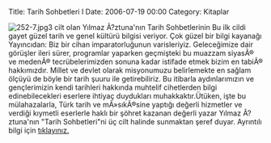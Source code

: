Title:  Tarih Sohbetleri I 
Date: 2006-07-19 00:00
Category: Kitaplar

![252-7.jpg][]3 cilt olan Yılmaz Ã?ztuna'nın Tarih Sohbetlerinin Bu ilk
cildi gayet güzel tarih ve genel kültürü bilgisi veriyor. Çok güzel bir
bilgi kayanağı Yayıncıdan: Biz bir cihan imparatorluğunun varisleriyiz.
Geleceğimize dair görüşler ileri sürer, programlar yaparken geçmişteki
bu muazzam siyasÃ® ve medenÃ® tecrübelerimizden sonuna kadar istifade
etmek bizim en tabiÃ® hakkımızdır. Millet ve devlet olarak misyonumuzu
belirlemekte en sağlam ölçüyü de böyle bir tarih şuuru ile
getirebiliriz. Bu itibarla aydınlarımızın ve gençlerimizin kendi
tarihleri hakkında muhtelif cihetlerden bilgi edinebilecekleri eserlere
ihtiyaç duydukları muhakkaktır.Ütüken, işte bu mülahazalarla, Türk tarih
ve mÃ»sıkÃ®sine yaptığı değerli hizmetler ve verdiği kıymetli eserlerle
haklı bir şöhret kazanan değerli yazar Yılmaz Ã?ztuna'nın "Tarih
Sohbetleri"ni üç cilt halinde sunmaktan şeref duyar. Ayrıntılı bilgi
için [tıklayınız.][]

  [252-7.jpg]: /images/252-7.thumbnail.jpg
  [tıklayınız.]: http://www.otuken.com.tr/kitapdetay.asp?kitapID=293

